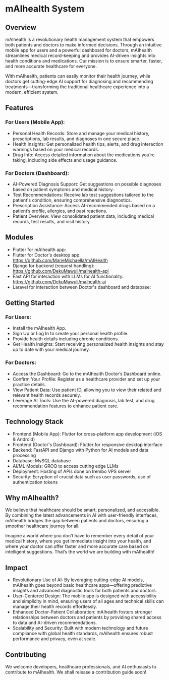 # mAIhealth System
## Overview
mAIhealth is a revolutionary health management system that empowers both patients and doctors to make informed decisions. Through an intuitive mobile app for users and a powerful dashboard for doctors, mAIhealth streamlines medical record-keeping and provides AI-driven insights into health conditions and medications. Our mission is to ensure smarter, faster, and more accurate healthcare for everyone.

With mAIhealth, patients can easily monitor their health journey, while doctors get cutting-edge AI support for diagnosing and recommending treatments—transforming the traditional healthcare experience into a modern, efficient system.

## Features
### For Users (Mobile App):
- Personal Health Records: Store and manage your medical history, prescriptions, lab results, and diagnoses in one secure place.
- Health Insights: Get personalized health tips, alerts, and drug interaction warnings based on your medical records.
- Drug Info: Access detailed information about the medications you’re taking, including side effects and usage guidance.
### For Doctors (Dashboard):
- AI-Powered Diagnosis Support: Get suggestions on possible diagnoses based on patient symptoms and medical history.
- Test Recommendations: Receive lab test suggestions tailored to the patient's condition, ensuring comprehensive diagnostics.
- Prescription Assistance: Access AI-recommended drugs based on a patient’s profile, allergies, and past reactions.
- Patient Overview: View consolidated patient data, including medical records, test results, and visit history.

## Modules
- Flutter for mAIhealth app: 
- Flutter for Doctor's desktop app: https://github.com/MarieMichaella/mAIHealth
- Django for backend (request handling): https://github.com/DekuMawuli/maihealth-api
- Fast API for interaction with LLMs for AI functionality: https://github.com/DekuMawuli/maihealth-ai
- Laravel for interaction between Doctor's dashboard and database: 

## Getting Started
### For Users:
- Install the mAIhealth App.
- Sign Up or Log In to create your personal health profile.
- Provide health details including chronic conditions.
- Get Health Insights: Start receiving personalized health insights and stay up to date with your medical journey.
### For Doctors:
- Access the Dashboard: Go to the mAIhealth Doctor’s Dashboard online.
- Confirm Your Profile: Register as a healthcare provider and set up your practice details.
- View Patient Data: Use patient ID, allowing you to view their related and relevant health records securely.
- Leverage AI Tools: Use the AI-powered diagnosis, lab test, and drug recommendation features to enhance patient care.

## Technology Stack
- Frontend (Mobile App): Flutter for cross-platform app development (iOS & Android)
- Frontend (Doctor's Dashboard): Flutter for responsive desktop interface
- Backend: FastAPI and Django with Python for AI models and data processing
- Database: MySQL database
- AI/ML Models: GROQ to access cutting edge LLMs
- Deployment: Hosting of APIs done on Irembo VPS server
- Security: Ecryption of crucial data such as user passwords, use of authentication tokens

## Why mAIhealth?
We believe that healthcare should be smart, personalized, and accessible. By combining the latest advancements in AI with user-friendly interfaces, mAIhealth bridges the gap between patients and doctors, ensuring a smoother healthcare journey for all.

Imagine a world where you don’t have to remember every detail of your medical history, where you get immediate insight into your health, and where your doctor can offer faster and more accurate care based on intelligent suggestions. That’s the world we are building with mAIhealth!

## Impact
- Revolutionary Use of AI: By leveraging cutting-edge AI models, mAIhealth goes beyond basic healthcare apps—offering predictive insights and advanced diagnostic tools for both patients and doctors.
- User-Centered Design: The mobile app is designed with accessibility and simplicity in mind, ensuring users of all ages and technical skills can manage their health records effortlessly.
- Enhanced Doctor-Patient Collaboration: mAIhealth fosters stronger relationships between doctors and patients by providing shared access to data and AI-driven recommendations.
- Scalability and Security: Built with modern technology and future compliance with global health standards, mAIhealth ensures robust performance and privacy, even at scale.

## Contributing
We welcome developers, healthcare professionals, and AI enthusiasts to contribute to mAIhealth. We shall release a contribution guide soon!
